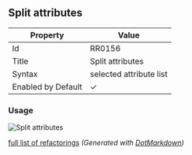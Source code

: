## Split attributes

| Property           | Value                   |
| ------------------ | ----------------------- |
| Id                 | RR0156                  |
| Title              | Split attributes        |
| Syntax             | selected attribute list |
| Enabled by Default | &#x2713;                |

### Usage

![Split attributes](../../images/refactorings/SplitAttributes.png)

[full list of refactorings](Refactorings.md)
*\(Generated with [DotMarkdown](http://github.com/JosefPihrt/DotMarkdown)\)*